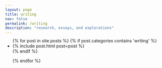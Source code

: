 ```yaml
---
layout: page
title: writing
nav: false
permalink: /writing
description: "research, essays, and explorations"
---
```


<ul style='margin-top: -4px'>
  {% for post in site.posts %}
     {% if post.categories contains 'writing' %}
      <li>
         {% include post.html post=post %}
      </li>
     {% endif %}

{% endfor %}

</ul>
